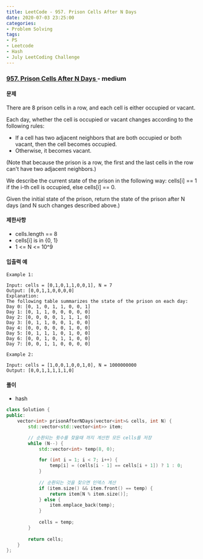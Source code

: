 ```yaml
---
title: LeetCode - 957. Prison Cells After N Days
date: 2020-07-03 23:25:00
categories:
- Problem Solving
tags:
- PS
- Leetcode
- Hash
- July LeetCoding Challenge
---
```


### [ 957. Prison Cells After N Days ](https://leetcode.com/problems/prison-cells-after-n-days/) - medium

#### 문제

There are 8 prison cells in a row, and each cell is either occupied or vacant.

Each day, whether the cell is occupied or vacant changes according to the following rules:

- If a cell has two adjacent neighbors that are both occupied or both vacant, then the cell becomes occupied.
- Otherwise, it becomes vacant.

(Note that because the prison is a row, the first and the last cells in the row can't have two adjacent neighbors.)

We describe the current state of the prison in the following way: cells[i] == 1 if the i-th cell is occupied, else cells[i] == 0.

Given the initial state of the prison, return the state of the prison after N days (and N such changes described above.)

#### 제한사항
- cells.length == 8
- cells[i] is in {0, 1}
- 1 <= N <= 10^9


#### 입출력 예

```
Example 1:

Input: cells = [0,1,0,1,1,0,0,1], N = 7
Output: [0,0,1,1,0,0,0,0]
Explanation: 
The following table summarizes the state of the prison on each day:
Day 0: [0, 1, 0, 1, 1, 0, 0, 1]
Day 1: [0, 1, 1, 0, 0, 0, 0, 0]
Day 2: [0, 0, 0, 0, 1, 1, 1, 0]
Day 3: [0, 1, 1, 0, 0, 1, 0, 0]
Day 4: [0, 0, 0, 0, 0, 1, 0, 0]
Day 5: [0, 1, 1, 1, 0, 1, 0, 0]
Day 6: [0, 0, 1, 0, 1, 1, 0, 0]
Day 7: [0, 0, 1, 1, 0, 0, 0, 0]
```

```
Example 2:

Input: cells = [1,0,0,1,0,0,1,0], N = 1000000000
Output: [0,0,1,1,1,1,1,0]
```

#### 풀이
  - hash

```cpp
class Solution {
public:
    vector<int> prisonAfterNDays(vector<int>& cells, int N) {
        std::vector<std::vector<int>> item;

        // 순환되는 횟수를 찾을때 까지 계산한 모든 cells를 저장
        while (N--) {
            std::vector<int> temp(8, 0);

            for (int i = 1; i < 7; i++) {
                temp[i] = (cells[i - 1] == cells[i + 1]) ? 1 : 0;
            }
    
            // 순환되는 것을 찾으면 인덱스 계산
            if (item.size() && item.front() == temp) { 
                return item[N % item.size()]; 
            } else {
                item.emplace_back(temp);
            }
            
            cells = temp;
        }
        
        return cells;
    }
};
```

